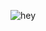 ![hey](https://github-readme-stats.vercel.app/api?username=brominpaul&show_icons=true&title_color=fff&icon_color=79ff97&text_color=9f9f9f&bg_color=151515)
<!--
**brominpaul/brominpaul** is a ✨ _special_ ✨ repository because its `README.md` (this file) appears on your GitHub profile.

Here are some ideas to get you started:

- 🔭 I’m currently working on ...
- 🌱 I’m currently learning ...
- 👯 I’m looking to collaborate on ...
- 🤔 I’m looking for help with ...
- 💬 Ask me about ...
- 📫 How to reach me: ...
- 😄 Pronouns: ...
- ⚡ Fun fact: ...
-->
